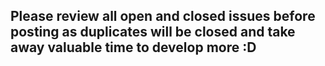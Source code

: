 ## Please review all open and closed issues before posting as duplicates will be closed and take away valuable time to develop more :D
